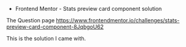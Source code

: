 - Frontend Mentor - Stats preview card component solution

The Question page https://www.frontendmentor.io/challenges/stats-preview-card-component-8JqbgoU62

This is the solution I came with.

